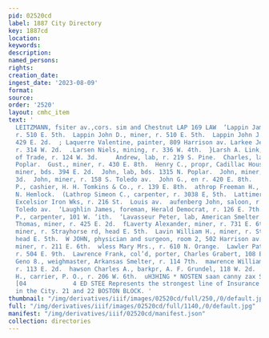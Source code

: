 ```yaml
---
pid: 02520cd
label: 1887 City Directory
key: 1887cd
location: 
keywords: 
description: 
named_persons: 
rights: 
creation_date: 
ingest_date: '2023-08-09'
format: 
source: 
order: '2520'
layout: cmhc_item
text: '                                                                              CHARLES
  LEITZMANN, fsiter av.,cors. sim and Chestnut LAP 169 LAW  ‘Lappin James V., miner,
  r. 510 E. 5th.  Lappin John D., miner, r. 510 E. 5th.  Lappin John J., "miner, r.
  429 E. 2d.  ; Laquerre Valentine, painter, 809 Harrison av. Larkee Jessie Miss,
  r. 314 W. 2d.  .Larsen Niels, mining, r. 336 W. 4th.  }Larsh A. Link, with Board
  of Trade, r. 124 W. 3d.     Andrew, lab, r. 219 S. Pine.  Charles, lab, bds. 1311
  Poplar.  Gust., miner, r. 430 E. 8th.  Henry C., propr, Cadillac House, 1315 Poplar.  Isaac,
  miner, bds. 394 E. 2d.  John, lab, bds. 1315 N. Poplar.  John, miner, r. 1384 E.
  3d.  John, miner, r. 158 S. Toledo av.  John G., en r. 420 E. 8th.  |LaSalle David
  P., cashier, H. H. Tomkins & Co., r. 139 E. 8th.  athrop Freeman H., miner, r. 412
  N. Hemlock.  (Lathrop Simeon C., carpenter, r. 3038 E, 5th.  Lattimer William, ‘helper,
  Excelsior Iron Wks, r. 216 St.  Louis av.  aufenberg John, saloon, r. rear 148 S.
  Toledo av.  ‘Laughlin James, foreman, Herald Democrat, r. 126 E. 7th.  ‘Laughlin
  P., carpenter, 101 W. ‘ith.  ‘Lavasseur Peter, lab, American Smelter.  bLaverick
  Thomas, miner, r. 425 E. 2d.  fLaverty Alexander, miner, r. 731 E. 6th.  avin Thomas,
  miner, r. Strayhorse rd, head E. 5th.  Lavin William H., miner, r. Stray horse rd,
  head E. 5th.  W JOHN, physician and surgeon, room 2, 502 Harrison av.  wiler John,
  miner, r. 211 E. 6th.  wless Mary Mrs., r. 610 N. Orange.  Lawler Patrick, blksmith,
  r. 504 E. 9th.  Lawrence Frank, col’d, porter, Charles Grabert, 108 E. 3d.  pawrence
  Geno 8., weighmaster, Arkansas Smelter, r. 114 7th.  mawrence William C., teamster,
  r. 113 E. 2d.  hawson Charles A., barkpr, A. F. Grundel, 118 W. 2d.  Rawson Hdward
  H., carrier, P. O., r. 206 W. 6th.  uH3HING * NOSTEN saan canny zax SURO a0] UN]
  [04             4 ED STEE Represents the strongest line of Insurance Com- F panies
  in the City. 21 and 22 BOSTON BLOCK. '
thumbnail: "/img/derivatives/iiif/images/02520cd/full/250,/0/default.jpg"
full: "/img/derivatives/iiif/images/02520cd/full/1140,/0/default.jpg"
manifest: "/img/derivatives/iiif/02520cd/manifest.json"
collection: directories
---
```

